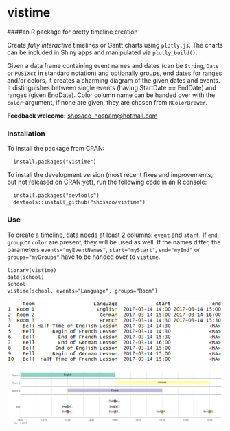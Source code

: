 # vistime
####an R package for pretty timeline creation

Create _fully interactive_ timelines or Gantt charts using `plotly.js`. The charts can be included in Shiny apps and manipulated via `plotly_build()`.

Given a data frame containing event names and dates (can be `String`, `Date` or `POSIXct` in standard notation) and optionally groups, end dates for ranges and/or colors, it creates a charming diagram of the given dates and events. It distinguishes between single events (having StartDate == EndDate) and ranges (given EndDate). Color column name can be handed over with the `color`-argument, if none are given, they are chosen from `RColorBrewer`.

**Feedback welcome:** shosaco_nospam@hotmail.com  

    

### Installation

To install the package from CRAN:

```{r}
  install.packages("vistime")
```

To install the development version (most recent fixes and improvements, but not released on CRAN yet), run the following code in an R console:
```{r}
  install.packages("devtools")
  devtools::install_github("shosaco/vistime")
```
     

### Use

To create a timeline, data needs at least 2 columns: `event` and `start`. If `end`, `group` or `color` are present, they will be used as well. If the names differ, the parameters `events="myEventNames"`, `start="myStart"`, `end="myEnd"` or `groups="myGroups"` have to be handed over to `vistime`.

```{r}
library(vistime)
data(school)
school
vistime(school, events="Language", groups="Room")
```
    
      

![](inst/img/ex1data.png)
![](inst/img/ex1.png)
 
  



